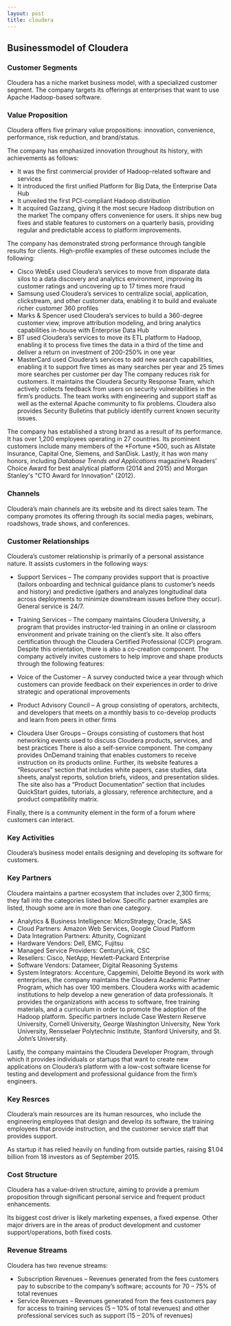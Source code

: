 ```yaml
---
layout: post
title: cloudera
---
```


Businessmodel of Cloudera
--------------------------

### Customer Segments

Cloudera has a niche market business model, with a specialized customer segment. The company targets its offerings at enterprises that want to use Apache Hadoop-based software.

### Value Proposition

Cloudera offers five primary value propositions: innovation, convenience, performance, risk reduction, and brand/status.

The company has emphasized innovation throughout its history, with achievements as follows:

 * It was the first commercial provider of Hadoop-related software and services
* It introduced the first unified Platform for Big Data, the Enterprise Data Hub
* It unveiled the first PCI-compliant Hadoop distribution
* It acquired Gazzang, giving it the most secure Hadoop distribution on the market
 The company offers convenience for users. It ships new bug fixes and stable features to customers on a quarterly basis, providing regular and predictable access to platform improvements.

The company has demonstrated strong performance through tangible results for clients. High-profile examples of these outcomes include the following:

 * Cisco WebEx used Cloudera’s services to move from disparate data silos to a data discovery and analytics environment, improving its customer ratings and uncovering up to 17 times more fraud
* Samsung used Cloudera’s services to centralize social, application, clickstream, and other customer data, enabling it to build and evaluate richer customer 360 profiles
* Marks & Spencer used Cloudera’s services to build a 360-degree customer view, improve attribution modeling, and bring analytics capabilities in-house with Enterprise Data Hub
* BT used Cloudera’s services to move its ETL platform to Hadoop, enabling it to process five times the data in a third of the time and deliver a return on investment of 200-250% in one year
* MasterCard used Cloudera’s services to add new search capabilities, enabling it to support five times as many searches per year and 25 times more searches per customer per day
 The company reduces risk for customers. It maintains the Cloudera Security Response Team, which actively collects feedback from users on security vulnerabilities in the firm’s products. The team works with engineering and support staff as well as the external Apache community to fix problems. Cloudera also provides Security Bulletins that publicly identify current known security issues.

The company has established a strong brand as a result of its performance. It has over 1,200 employees operating in 27 countries. Its prominent customers include many members of the *Fortune *500, such as Allstate Insurance, Capital One, Siemens, and SanDisk. Lastly, it has won many honors, including *Database Trends and Applications* magazine‘s Readers’ Choice Award for best analytical platform (2014 and 2015) and Morgan Stanley's "CTO Award for Innovation" (2012).

### Channels

Cloudera’s main channels are its website and its direct sales team. The company promotes its offering through its social media pages, webinars, roadshows, trade shows, and conferences.

### Customer Relationships

Cloudera’s customer relationship is primarily of a personal assistance nature. It assists customers in the following ways:

 * Support Services – The company provides support that is proactive (tailors onboarding and technical guidance plans to customer’s needs and history) and predictive (gathers and analyzes longitudinal data across deployments to minimize downstream issues before they occur). General service is 24/7.
* Training Services – The company maintains Cloudera University, a program that provides instructor-led training in an online or classroom environment and private training on the client’s site. It also offers certification through the Cloudera Certified Professional (CCP) program.
 Despite this orientation, there is also a co-creation component. The company actively invites customers to help improve and shape products through the following features:

 * Voice of the Customer – A survey conducted twice a year through which customers can provide feedback on their experiences in order to drive strategic and operational improvements
* Product Advisory Council – A group consisting of operators, architects, and developers that meets on a monthly basis to co-develop products and learn from peers in other firms
* Cloudera User Groups – Groups consisting of customers that host networking events used to discuss Cloudera products, services, and best practices
 There is also a self-service component. The company provides OnDemand training that enables customers to receive instruction on its products online. Further, its website features a “Resources” section that includes white papers, case studies, data sheets, analyst reports, solution briefs, videos, and presentation slides. The site also has a “Product Documentation” section that includes QuickStart guides, tutorials, a glossary, reference architecture, and a product compatibility matrix.

Finally, there is a community element in the form of a forum where customers can interact.

### Key Activities

Cloudera’s business model entails designing and developing its software for customers.

### Key Partners

Cloudera maintains a partner ecosystem that includes over 2,300 firms; they fall into the categories listed below. Specific partner examples are listed, though some are in more than one category.

 * Analytics & Business Intelligence: MicroStrategy, Oracle, SAS
* Cloud Partners: Amazon Web Services, Google Cloud Platform
* Data Integration Partners: Attunity, Cognizant
* Hardware Vendors: Dell, EMC, Fujitsu
* Managed Service Providers: CenturyLink, CSC
* Resellers: Cisco, NetApp, Hewlett-Packard Enterprise
* Software Vendors: Datameer, Digital Reasoning Systems
* System Integrators: Accenture, Capgemini, Deloitte
 Beyond its work with enterprises, the company maintains the Cloudera Academic Partner Program, which has over 100 members. Cloudera works with academic institutions to help develop a new generation of data professionals. It provides the organizations with access to software, free training materials, and a curriculum in order to promote the adoption of the Hadoop platform. Specific partners include Case Western Reserve University, Cornell University, George Washington University, New York University, Rensselaer Polytechnic Institute, Stanford University, and St. John’s University.

Lastly, the company maintains the Cloudera Developer Program, through which it provides individuals or startups that want to create new applications on Cloudera’s platform with a low-cost software license for testing and development and professional guidance from the firm’s engineers.

### Key Resrces

Cloudera’s main resources are its human resources, who include the engineering employees that design and develop its software, the training employees that provide instruction, and the customer service staff that provides support.

As startup it has relied heavily on funding from outside parties, raising $1.04 billion from 18 investors as of September 2015.

### Cost Structure

Cloudera has a value-driven structure, aiming to provide a premium proposition through significant personal service and frequent product enhancements.

Its biggest cost driver is likely marketing expenses, a fixed expense. Other major drivers are in the areas of product development and customer support/operations, both fixed costs.

### Revenue Streams

Cloudera has two revenue streams:

 * Subscription Revenues – Revenues generated from the fees customers pay to subscribe to the company’s software; accounts for 70 – 75% of total revenues
* Service Revenues – Revenues generated from the fees customers pay for access to training services (5 – 10% of total revenues) and other professional services such as support (15 – 20% of revenues)
